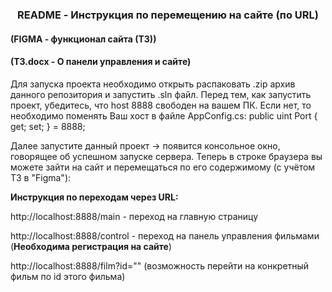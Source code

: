 <h3 align="center"> README - Инструкция по перемещению на сайте (по URL) </h3>
<h4 href="https://www.figma.com/design/27MFM5D4OFnPZgZbwPc4tK/Untitled?node-id=1-1413&t=ab9rq5pXGn4wGg5s-0">(FIGMA - функционал сайта (ТЗ)) </h4>
<h4>(ТЗ.docx - О панели управления и сайте) </h4>

Для запуска проекта необходимо открыть распаковать .zip архив данного репозитория и запустить .sln файл. Перед тем, как запустить проект, убедитесь, что host 8888 свободен на вашем ПК. Если нет, то необходимо поменять Ваш хост в файле AppConfig.cs: public uint Port { get; set; } = 8888;
 
Далее запустите данный проект -> появится консольное окно, говорящее об успешном запуске сервера.
Теперь в строке браузера вы можете зайти на сайт и перемещаться по его содержимому (с учётом ТЗ в "Figma"):

**Инструкция по переходам через URL:**

http://localhost:8888/main - переход на главную страницу

http://localhost:8888/control - переход на панель управления фильмами (**Необходима регистрация на сайте**)

http://localhost:8888/film?id="" (возможность перейти на конкретный фильм по id этого фильма)


